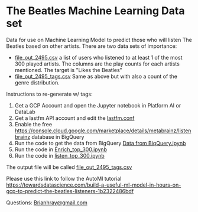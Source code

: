 # The Beatles Machine Learning Data set

Data for use on Machine Learning Model to predict those who will listen The Beatles based on other artists. There are two data sets of importance:

* [file_out_2495.csv](./answers/file_out_2495.csv) a list of users who listened to at least 1 of the most 300 played artists. The columns are the play counts for each artists mentioned. The target is "Likes the Beatles"
* [file_out_2495_tags.csv](./answers/file_out_2495_tags.csv) Same as above but with also a count of the genre distribution. 


Instructions to re-generate w/ tags:

1. Get a GCP Account and open the Jupyter notebook in Platform AI or DataLab
2. Get a lastfm API account and edit the [lastfm.conf](./answers/lastfm.conf)
3. Enable the free https://console.cloud.google.com/marketplace/details/metabrainz/listenbrainz database in BigQuery
4. Run the code to get the data from BigQuery [Data from BiqQuery.ipynb](./answers/Data%20from%20BiqQuery.ipynb)
4. Run the code in [Enrich_top_300.ipynb](./answers/Enrich_top_300.ipynb)
5. Run the code in [listen_top_300.ipynb](./answers/listen_top_300.ipynb)


The output file will be called [file_out_2495_tags.csv](./answers/file_out_2495_tags.csv)

Please use this link to follow the AutoMl tutorial 
https://towardsdatascience.com/build-a-useful-ml-model-in-hours-on-gcp-to-predict-the-beatles-listeners-1b2322486bdf

Questions: Brianhray@gmail.com


